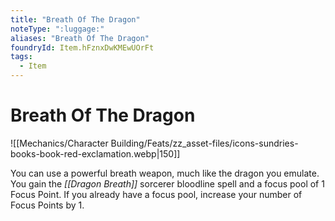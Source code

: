```yaml
---
title: "Breath Of The Dragon"
noteType: ":luggage:"
aliases: "Breath Of The Dragon"
foundryId: Item.hFznxDwKMEwUOrFt
tags:
  - Item
---
```


# Breath Of The Dragon
![[Mechanics/Character Building/Feats/zz_asset-files/icons-sundries-books-book-red-exclamation.webp|150]]

You can use a powerful breath weapon, much like the dragon you emulate. You gain the _[[Dragon Breath]]_ sorcerer bloodline spell and a focus pool of 1 Focus Point. If you already have a focus pool, increase your number of Focus Points by 1.
